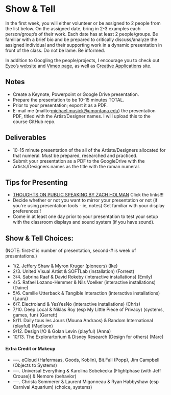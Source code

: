 # Show & Tell

In the first week, you will either volunteer or be assigned to 2 people from the list below. On the assigned date, bring in 2-3 examples each person/group’s of their work. Each date has at least 2 people/groups. Be familiar with a brief bio and be prepared to critically discuss/analyze the assigned individual and their supporting work in a dynamic presentation in front of the class. Do not be lame. Be informed.

In addition to Googling the people/projects, I encourage you to check out [Eyeo’s website](http://eyeofestival.com) and [Vimeo page](https://vimeo.com/eyeofestival), as well as [Creative Applications](http://www.creativeapplications.net) site.

## Notes

- Create a Keynote, Powerpoint or Google Drive presentation.
- Prepare the presentation to be 10-15 minutes TOTAL.
- Prior to your presentation; export it as a PDF.
- E-mail me (mailto:michael.musick@umontana.edu) the presentation PDF, titled with the Artist/Designer names. I will upload this to the course GitHub repo.


## Deliverables

- 10-15 minute presentation of the all of the Artists/Designers allocated for that numeral. Must be prepared, researched and practiced.
- Submit your presentation as a PDF to the GoogleDrive with the Artists/Designers names as the title with the roman numeral.


## Tips for Presenting

- [THOUGHTS ON PUBLIC SPEAKING BY ZACH HOLMAN](http://speaking.io/) Click the links!!!
- Decide whether or not you want to mirror your presentation or not (if you're using presentation tools - ie, notes)
Get familiar with your display preferences!!
- Come in at least one day prior to your presentation to test your setup with the classroom displays and sound system (if you have sound).

## Show & Tell Choices:

(NOTE: first-# is number of presentation, second-# is week of presentations.)

- 1/2.	Jeffery Shaw & Myron Kruger (pioneers) (Ike)
- 2/3.	United Visual Artist & SOFTLab (installation) (Forrest)
- 3/4.	Sabrina Raaf & David Rokeby (interactive installations) (Emily)
- 4/5.	Rafael Lozano-Hemmer & Nils Voelker (interactive installations) (Daine)
- 5/6.	Camille Utterback & Tangible Interaction (interactive installations) (Laura)
- 6/7.	Electroland & YesYesNo (interactive installations) (Chris)
- 7/10.	Deep Local & Niklas Roy (esp My Little Piece of Privacy) (systems, games, fun) (Garrett)
- 8/11.	Daily tous les Jours (Mouna Andraos) & Random International (playful) (Madison)
- 9/12.	Design I/O & Golan Levin (playful) (Anna)
- 10/13.	The Explorartorium & Disney Research (Design for others) (Marc)


#### Extra Credit or Makeup

- ---.	eCloud (Hafermaas, Goods, Koblin), Bit.Fall (Popp), Jim Campbell (Objects to Systems)
- ---.	Universal Everything & Karolina Sobekecka (Flightphase (with Jeff Crouse)) & Nemore (behavior)
- ---.	Christa Sommerer & Laurent Migonneau & Ryan Habbyshaw (esp Carnival Aquarium) (choice, systems)
